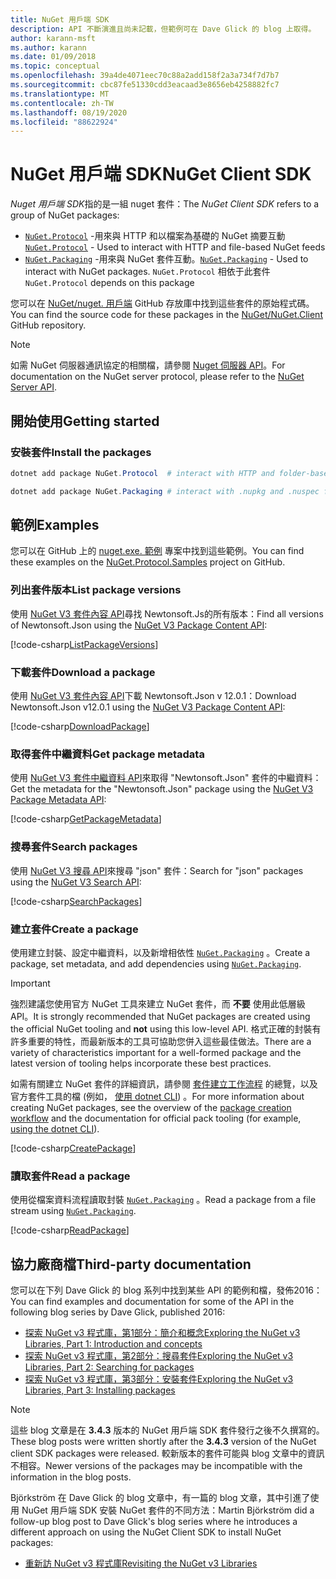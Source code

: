 ```yaml
---
title: NuGet 用戶端 SDK
description: API 不斷演進且尚未記載，但範例可在 Dave Glick 的 blog 上取得。
author: karann-msft
ms.author: karann
ms.date: 01/09/2018
ms.topic: conceptual
ms.openlocfilehash: 39a4de4071eec70c88a2add158f2a3a734f7d7b7
ms.sourcegitcommit: cbc87fe51330cdd3eacaad3e8656eb4258882fc7
ms.translationtype: MT
ms.contentlocale: zh-TW
ms.lasthandoff: 08/19/2020
ms.locfileid: "88622924"
---
```

# <a name="nuget-client-sdk"></a><span data-ttu-id="5ff6f-103">NuGet 用戶端 SDK</span><span class="sxs-lookup"><span data-stu-id="5ff6f-103">NuGet Client SDK</span></span>

<span data-ttu-id="5ff6f-104">*Nuget 用戶端 SDK*指的是一組 nuget 套件：</span><span class="sxs-lookup"><span data-stu-id="5ff6f-104">The *NuGet Client SDK* refers to a group of NuGet packages:</span></span>

* <span data-ttu-id="5ff6f-105">[`NuGet.Protocol`](https://www.nuget.org/packages/NuGet.Protocol) -用來與 HTTP 和以檔案為基礎的 NuGet 摘要互動</span><span class="sxs-lookup"><span data-stu-id="5ff6f-105">[`NuGet.Protocol`](https://www.nuget.org/packages/NuGet.Protocol) - Used to interact with HTTP and file-based NuGet feeds</span></span>
* <span data-ttu-id="5ff6f-106">[`NuGet.Packaging`](https://www.nuget.org/packages/NuGet.Packaging) -用來與 NuGet 套件互動。</span><span class="sxs-lookup"><span data-stu-id="5ff6f-106">[`NuGet.Packaging`](https://www.nuget.org/packages/NuGet.Packaging) - Used to interact with NuGet packages.</span></span> <span data-ttu-id="5ff6f-107">`NuGet.Protocol` 相依于此套件</span><span class="sxs-lookup"><span data-stu-id="5ff6f-107">`NuGet.Protocol` depends on this package</span></span>

<span data-ttu-id="5ff6f-108">您可以在 [NuGet/nuget. 用戶端](https://github.com/NuGet/NuGet.Client) GitHub 存放庫中找到這些套件的原始程式碼。</span><span class="sxs-lookup"><span data-stu-id="5ff6f-108">You can find the source code for these packages in the [NuGet/NuGet.Client](https://github.com/NuGet/NuGet.Client) GitHub repository.</span></span>

> [!Note]
> <span data-ttu-id="5ff6f-109">如需 NuGet 伺服器通訊協定的相關檔，請參閱 [Nuget 伺服器 API](~/api/overview.md)。</span><span class="sxs-lookup"><span data-stu-id="5ff6f-109">For documentation on the NuGet server protocol, please refer to the [NuGet Server API](~/api/overview.md).</span></span>

## <a name="getting-started"></a><span data-ttu-id="5ff6f-110">開始使用</span><span class="sxs-lookup"><span data-stu-id="5ff6f-110">Getting started</span></span>

### <a name="install-the-packages"></a><span data-ttu-id="5ff6f-111">安裝套件</span><span class="sxs-lookup"><span data-stu-id="5ff6f-111">Install the packages</span></span>

```ps1
dotnet add package NuGet.Protocol  # interact with HTTP and folder-based NuGet package feeds, includes NuGet.Packaging

dotnet add package NuGet.Packaging # interact with .nupkg and .nuspec files from a stream
```

## <a name="examples"></a><span data-ttu-id="5ff6f-112">範例</span><span class="sxs-lookup"><span data-stu-id="5ff6f-112">Examples</span></span>

<span data-ttu-id="5ff6f-113">您可以在 GitHub 上的 [nuget.exe. 範例](https://github.com/NuGet/Samples/tree/master/NuGetProtocolSamples) 專案中找到這些範例。</span><span class="sxs-lookup"><span data-stu-id="5ff6f-113">You can find these examples on the [NuGet.Protocol.Samples](https://github.com/NuGet/Samples/tree/master/NuGetProtocolSamples) project on GitHub.</span></span>

### <a name="list-package-versions"></a><span data-ttu-id="5ff6f-114">列出套件版本</span><span class="sxs-lookup"><span data-stu-id="5ff6f-114">List package versions</span></span>

<span data-ttu-id="5ff6f-115">使用 [NuGet V3 套件內容 API](../api/package-base-address-resource.md#enumerate-package-versions)尋找 Newtonsoft.Js的所有版本：</span><span class="sxs-lookup"><span data-stu-id="5ff6f-115">Find all versions of Newtonsoft.Json using the [NuGet V3 Package Content API](../api/package-base-address-resource.md#enumerate-package-versions):</span></span>

[!code-csharp[ListPackageVersions](~/../nuget-samples/NuGetProtocolSamples/Program.cs?name=ListPackageVersions)]

### <a name="download-a-package"></a><span data-ttu-id="5ff6f-116">下載套件</span><span class="sxs-lookup"><span data-stu-id="5ff6f-116">Download a package</span></span>

<span data-ttu-id="5ff6f-117">使用 [NuGet V3 套件內容 API](../api/package-base-address-resource.md)下載 Newtonsoft.Json v 12.0.1：</span><span class="sxs-lookup"><span data-stu-id="5ff6f-117">Download Newtonsoft.Json v12.0.1 using the [NuGet V3 Package Content API](../api/package-base-address-resource.md):</span></span>

[!code-csharp[DownloadPackage](~/../nuget-samples/NuGetProtocolSamples/Program.cs?name=DownloadPackage)]

### <a name="get-package-metadata"></a><span data-ttu-id="5ff6f-118">取得套件中繼資料</span><span class="sxs-lookup"><span data-stu-id="5ff6f-118">Get package metadata</span></span>

<span data-ttu-id="5ff6f-119">使用 [NuGet V3 套件中繼資料 API](../api/registration-base-url-resource.md)來取得 "Newtonsoft.Json" 套件的中繼資料：</span><span class="sxs-lookup"><span data-stu-id="5ff6f-119">Get the metadata for the "Newtonsoft.Json" package using the [NuGet V3 Package Metadata API](../api/registration-base-url-resource.md):</span></span>

[!code-csharp[GetPackageMetadata](~/../nuget-samples/NuGetProtocolSamples/Program.cs?name=GetPackageMetadata)]

### <a name="search-packages"></a><span data-ttu-id="5ff6f-120">搜尋套件</span><span class="sxs-lookup"><span data-stu-id="5ff6f-120">Search packages</span></span>

<span data-ttu-id="5ff6f-121">使用 [NuGet V3 搜尋 API](../api/search-query-service-resource.md)來搜尋 "json" 套件：</span><span class="sxs-lookup"><span data-stu-id="5ff6f-121">Search for "json" packages using the [NuGet V3 Search API](../api/search-query-service-resource.md):</span></span>

[!code-csharp[SearchPackages](~/../nuget-samples/NuGetProtocolSamples/Program.cs?name=SearchPackages)]

### <a name="create-a-package"></a><span data-ttu-id="5ff6f-122">建立套件</span><span class="sxs-lookup"><span data-stu-id="5ff6f-122">Create a package</span></span>

<span data-ttu-id="5ff6f-123">使用建立封裝、設定中繼資料，以及新增相依性 [`NuGet.Packaging`](https://www.nuget.org/packages/NuGet.Packaging) 。</span><span class="sxs-lookup"><span data-stu-id="5ff6f-123">Create a package, set metadata, and add dependencies using [`NuGet.Packaging`](https://www.nuget.org/packages/NuGet.Packaging).</span></span>

> [!IMPORTANT]
> <span data-ttu-id="5ff6f-124">強烈建議您使用官方 NuGet 工具來建立 NuGet 套件，而 **不要** 使用此低層級 API。</span><span class="sxs-lookup"><span data-stu-id="5ff6f-124">It is strongly recommended that NuGet packages are created using the official NuGet tooling and **not** using this low-level API.</span></span> <span data-ttu-id="5ff6f-125">格式正確的封裝有許多重要的特性，而最新版本的工具可協助您併入這些最佳做法。</span><span class="sxs-lookup"><span data-stu-id="5ff6f-125">There are a variety of characteristics important for a well-formed package and the latest version of tooling helps incorporate these best practices.</span></span>
> 
> <span data-ttu-id="5ff6f-126">如需有關建立 NuGet 套件的詳細資訊，請參閱 [套件建立工作流程](../create-packages/overview-and-workflow.md) 的總覽，以及官方套件工具的檔 (例如， [使用 dotnet CLI](../create-packages/creating-a-package-dotnet-cli.md)) 。</span><span class="sxs-lookup"><span data-stu-id="5ff6f-126">For more information about creating NuGet packages, see the overview of the [package creation workflow](../create-packages/overview-and-workflow.md) and the documentation for official pack tooling (for example, [using the dotnet CLI](../create-packages/creating-a-package-dotnet-cli.md)).</span></span>

[!code-csharp[CreatePackage](~/../nuget-samples/NuGetProtocolSamples/Program.cs?name=CreatePackage)]

### <a name="read-a-package"></a><span data-ttu-id="5ff6f-127">讀取套件</span><span class="sxs-lookup"><span data-stu-id="5ff6f-127">Read a package</span></span>

<span data-ttu-id="5ff6f-128">使用從檔案資料流程讀取封裝 [`NuGet.Packaging`](https://www.nuget.org/packages/NuGet.Packaging) 。</span><span class="sxs-lookup"><span data-stu-id="5ff6f-128">Read a package from a file stream using [`NuGet.Packaging`](https://www.nuget.org/packages/NuGet.Packaging).</span></span>

[!code-csharp[ReadPackage](~/../nuget-samples/NuGetProtocolSamples/Program.cs?name=ReadPackage)]

## <a name="third-party-documentation"></a><span data-ttu-id="5ff6f-129">協力廠商檔</span><span class="sxs-lookup"><span data-stu-id="5ff6f-129">Third-party documentation</span></span>

<span data-ttu-id="5ff6f-130">您可以在下列 Dave Glick 的 blog 系列中找到某些 API 的範例和檔，發佈2016：</span><span class="sxs-lookup"><span data-stu-id="5ff6f-130">You can find examples and documentation for some of the API in the following blog series by Dave Glick, published 2016:</span></span>

- [<span data-ttu-id="5ff6f-131">探索 NuGet v3 程式庫，第1部分：簡介和概念</span><span class="sxs-lookup"><span data-stu-id="5ff6f-131">Exploring the NuGet v3 Libraries, Part 1: Introduction and concepts</span></span>](http://daveaglick.com/posts/exploring-the-nuget-v3-libraries-part-1)
- [<span data-ttu-id="5ff6f-132">探索 NuGet v3 程式庫，第2部分：搜尋套件</span><span class="sxs-lookup"><span data-stu-id="5ff6f-132">Exploring the NuGet v3 Libraries, Part 2: Searching for packages</span></span>](http://daveaglick.com/posts/exploring-the-nuget-v3-libraries-part-2)
- [<span data-ttu-id="5ff6f-133">探索 NuGet v3 程式庫，第3部分：安裝套件</span><span class="sxs-lookup"><span data-stu-id="5ff6f-133">Exploring the NuGet v3 Libraries, Part 3: Installing packages</span></span>](http://daveaglick.com/posts/exploring-the-nuget-v3-libraries-part-3)

> [!Note]
> <span data-ttu-id="5ff6f-134">這些 blog 文章是在 **3.4.3** 版本的 NuGet 用戶端 SDK 套件發行之後不久撰寫的。</span><span class="sxs-lookup"><span data-stu-id="5ff6f-134">These blog posts were written shortly after the **3.4.3** version of the NuGet client SDK packages were released.</span></span>
> <span data-ttu-id="5ff6f-135">較新版本的套件可能與 blog 文章中的資訊不相容。</span><span class="sxs-lookup"><span data-stu-id="5ff6f-135">Newer versions of the packages may be incompatible with the information in the blog posts.</span></span>

<span data-ttu-id="5ff6f-136">Björkström 在 Dave Glick 的 blog 文章中，有一篇的 blog 文章，其中引進了使用 NuGet 用戶端 SDK 安裝 NuGet 套件的不同方法：</span><span class="sxs-lookup"><span data-stu-id="5ff6f-136">Martin Björkström did a follow-up blog post to Dave Glick's blog series where he introduces a different approach on using the NuGet Client SDK to install NuGet packages:</span></span>

- [<span data-ttu-id="5ff6f-137">重新訪 NuGet v3 程式庫</span><span class="sxs-lookup"><span data-stu-id="5ff6f-137">Revisiting the NuGet v3 Libraries</span></span>](https://martinbjorkstrom.com/posts/2018-09-19-revisiting-nuget-client-libraries)
